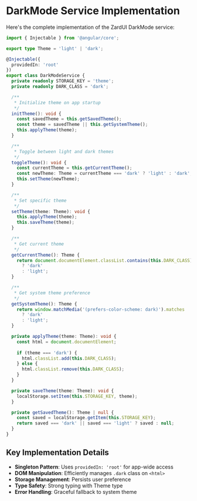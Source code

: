 # DarkMode Service Implementation

Here's the complete implementation of the ZardUI DarkMode service:

```typescript
import { Injectable } from '@angular/core';

export type Theme = 'light' | 'dark';

@Injectable({
  providedIn: 'root'
})
export class DarkModeService {
  private readonly STORAGE_KEY = 'theme';
  private readonly DARK_CLASS = 'dark';

  /**
   * Initialize theme on app startup
   */
  initTheme(): void {
    const savedTheme = this.getSavedTheme();
    const theme = savedTheme || this.getSystemTheme();
    this.applyTheme(theme);
  }

  /**
   * Toggle between light and dark themes
   */
  toggleTheme(): void {
    const currentTheme = this.getCurrentTheme();
    const newTheme: Theme = currentTheme === 'dark' ? 'light' : 'dark';
    this.setTheme(newTheme);
  }

  /**
   * Set specific theme
   */
  setTheme(theme: Theme): void {
    this.applyTheme(theme);
    this.saveTheme(theme);
  }

  /**
   * Get current theme
   */
  getCurrentTheme(): Theme {
    return document.documentElement.classList.contains(this.DARK_CLASS) 
      ? 'dark' 
      : 'light';
  }

  /**
   * Get system theme preference
   */
  getSystemTheme(): Theme {
    return window.matchMedia('(prefers-color-scheme: dark)').matches 
      ? 'dark' 
      : 'light';
  }

  private applyTheme(theme: Theme): void {
    const html = document.documentElement;
    
    if (theme === 'dark') {
      html.classList.add(this.DARK_CLASS);
    } else {
      html.classList.remove(this.DARK_CLASS);
    }
  }

  private saveTheme(theme: Theme): void {
    localStorage.setItem(this.STORAGE_KEY, theme);
  }

  private getSavedTheme(): Theme | null {
    const saved = localStorage.getItem(this.STORAGE_KEY);
    return saved === 'dark' || saved === 'light' ? saved : null;
  }
}
```

## Key Implementation Details

- **Singleton Pattern**: Uses `providedIn: 'root'` for app-wide access
- **DOM Manipulation**: Efficiently manages `.dark` class on `<html>`
- **Storage Management**: Persists user preference
- **Type Safety**: Strong typing with Theme type
- **Error Handling**: Graceful fallback to system theme